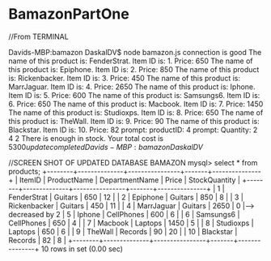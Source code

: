 # BamazonPartOne

//From TERMINAL

Davids-MBP:bamazon DaskalDV$ node bamazon.js
connection is good
The name of this product is: FenderStrat. Item ID is: 1. Price: 650
The name of this product is: Epiphone. Item ID is: 2. Price: 850
The name of this product is: Rickenbacker. Item ID is: 3. Price: 450
The name of this product is: MarrJaguar. Item ID is: 4. Price: 2650
The name of this product is: Iphone. Item ID is: 5. Price: 600
The name of this product is: Samsungs6. Item ID is: 6. Price: 650
The name of this product is: Macbook. Item ID is: 7. Price: 1450
The name of this product is: Studioxps. Item ID is: 8. Price: 650
The name of this product is: TheWall. Item ID is: 9. Price: 90
The name of this product is: Blackstar. Item ID is: 10. Price: 82
prompt: productID:  4
prompt: Quantity:  2
4 2
There is enough in stock. Your total cost is $5300
update completed
Davids-MBP:bamazon DaskalDV$ 


//SCREEN SHOT OF UPDATED DATABASE BAMAZON
mysql> select * from products;
+--------+--------------+----------------+-------+---------------+
| ItemID | ProductName  | DepartmentName | Price | StockQuantity |
+--------+--------------+----------------+-------+---------------+
|      1 | FenderStrat  | Guitars        |   650 |            12 |
|      2 | Epiphone     | Guitars        |   850 |             8 |
|      3 | Rickenbacker | Guitars        |   450 |            11 |
|      4 | MarrJaguar   | Guitars        |  2650 |             0 |--> decreased by 2
|      5 | Iphone       | CellPhones     |   600 |             6 |
|      6 | Samsungs6    | CellPhones     |   650 |             4 |
|      7 | Macbook      | Laptops        |  1450 |             5 |
|      8 | Studioxps    | Laptops        |   650 |             6 |
|      9 | TheWall      | Records        |    90 |            20 |
|     10 | Blackstar    | Records        |    82 |             8 |
+--------+--------------+----------------+-------+---------------+
10 rows in set (0.00 sec)



